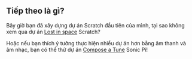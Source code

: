 ## Tiếp theo là gì?

Bây giờ bạn đã xây dựng dự án Scratch đầu tiên của mình, tại sao không xem qua dự án [Lost in space](https://projects.raspberrypi.org/en/projects/lost-in-space/) Scratch?

Hoặc nếu bạn thích ý tưởng thực hiện nhiều dự án hơn bằng âm thanh và âm nhạc, bạn có thể thử dự án [Compose a Tune](https://projects.raspberrypi.org/en/projects/compose-tune) Sonic Pi!